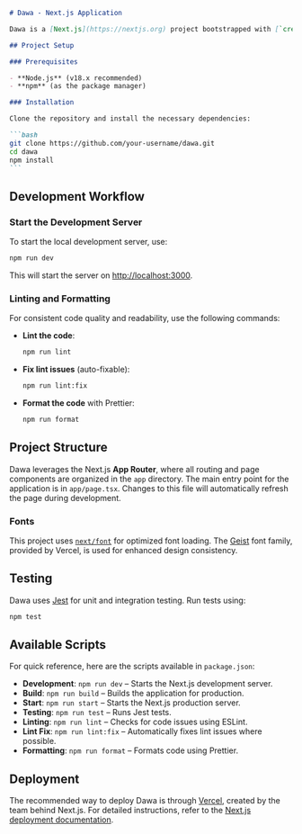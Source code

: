 ````markdown
# Dawa - Next.js Application

Dawa is a [Next.js](https://nextjs.org) project bootstrapped with [`create-next-app`](https://nextjs.org/docs/app/api-reference/cli/create-next-app), built with **TypeScript**, **Shadcn UI**, and **Jest** for testing. The project utilizes the **Next.js 15 App Router** to optimize and simplify page routing.

## Project Setup

### Prerequisites

- **Node.js** (v18.x recommended)
- **npm** (as the package manager)

### Installation

Clone the repository and install the necessary dependencies:

```bash
git clone https://github.com/your-username/dawa.git
cd dawa
npm install
```
````

## Development Workflow

### Start the Development Server

To start the local development server, use:

```bash
npm run dev
```

This will start the server on [http://localhost:3000](http://localhost:3000).

### Linting and Formatting

For consistent code quality and readability, use the following commands:

- **Lint the code**:
  ```bash
  npm run lint
  ```
- **Fix lint issues** (auto-fixable):
  ```bash
  npm run lint:fix
  ```
- **Format the code** with Prettier:
  ```bash
  npm run format
  ```

## Project Structure

Dawa leverages the Next.js **App Router**, where all routing and page components are organized in the `app` directory. The main entry point for the application is in `app/page.tsx`. Changes to this file will automatically refresh the page during development.

### Fonts

This project uses [`next/font`](https://nextjs.org/docs/app/building-your-application/optimizing/fonts) for optimized font loading. The [Geist](https://vercel.com/font) font family, provided by Vercel, is used for enhanced design consistency.

## Testing

Dawa uses [Jest](https://jestjs.io/) for unit and integration testing. Run tests using:

```bash
npm test
```

## Available Scripts

For quick reference, here are the scripts available in `package.json`:

- **Development**: `npm run dev` – Starts the Next.js development server.
- **Build**: `npm run build` – Builds the application for production.
- **Start**: `npm run start` – Starts the Next.js production server.
- **Testing**: `npm run test` – Runs Jest tests.
- **Linting**: `npm run lint` – Checks for code issues using ESLint.
- **Lint Fix**: `npm run lint:fix` – Automatically fixes lint issues where possible.
- **Formatting**: `npm run format` – Formats code using Prettier.

## Deployment

The recommended way to deploy Dawa is through [Vercel](https://vercel.com), created by the team behind Next.js. For detailed instructions, refer to the [Next.js deployment documentation](https://nextjs.org/docs/app/building-your-application/deploying).
